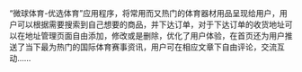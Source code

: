 “微球体育-优选体育”应用程序，将常用而又热门的体育器材用品呈现给用户，用户可以根据需要搜索到自己想要的商品，并下达订单，对于下达订单的收货地址可以在地址管理页面自由添加，修改或是删除，优化了用户体验，在首页还为用户推送了当下最为热门的国际体育赛事资讯，用户可在相应文章下自由评论，交流互动……
